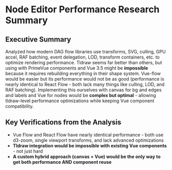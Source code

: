 # Node Editor Performance Research Summary

## Executive Summary

Analyzed how modern DAG flow libraries use transforms, SVG, culling, GPU accel, RAF batching, event delegation, LOD, transform containers, etc. to optimize rendering performance. Tldraw seems far better than others, but using with PrimeVue components and Vue 3.5 might be **impossible** because it requires rebuilding everything in their shape system. Vue-flow would be easier but its performance would not be as good (performance is nearly identical to React Flow - both lack many things like culling, LOD, and RAF batching). Implementing this ourselves with canvas for bg and edges and labels and Vue for nodes would be **complex but optimal** - allowing tldraw-level performance optimizations while keeping Vue component compatibility.

## Key Verifications from the Analysis

- Vue Flow and React Flow have nearly identical performance - both use d3-zoom, single viewport transforms, and lack advanced optimizations
- **Tldraw integration would be impossible with existing Vue components** - not just hard
- **A custom hybrid approach (canvas + Vue) would be the only way to get both performance AND component reuse**